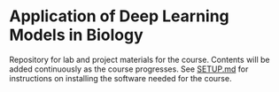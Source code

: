# Application of Deep Learning Models in Biology

Repository for lab and project materials for the course. Contents will be added continuously as the course progresses. See [SETUP.md](SETUP.md) for instructions on installing the software needed for the course.